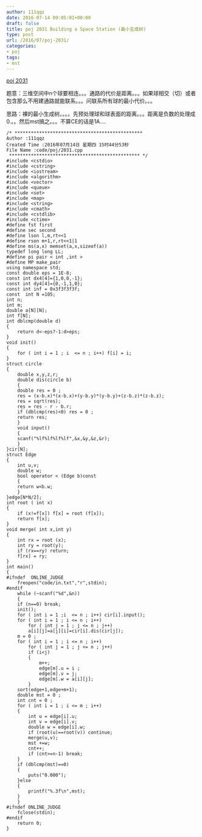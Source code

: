 ```yaml
---
author: 111qqz
date: 2016-07-14 09:05:01+00:00
draft: false
title: poj 2031 Building a Space Station (最小生成树)
type: post
url: /2016/07/poj-2031/
categories:
- poj
tags:
- mst
---
```


[poj 2031](http://poj.org/problem?id=2031)



题意：三维空间中n个球要相连。。。通路的代价是距离。。。如果球相交（切）或者包含那么不用建通路就能联系。。。问联系所有球的最小代价。。。

思路：裸的最小生成树。。。。先预处理球和球表面的距离。。。距离是负数的处理成0.。。然后mst搞之。。。不算CE的话是1A....





    
    /* ***********************************************
    Author :111qqz
    Created Time :2016年07月14日 星期四 15时44分53秒
    File Name :code/poj/2031.cpp
     ************************************************ */
    #include <cstdio>
    #include <cstring>
    #include <iostream>
    #include <algorithm>
    #include <vector>
    #include <queue>
    #include <set>
    #include <map>
    #include <string>
    #include <cmath>
    #include <cstdlib>
    #include <ctime>
    #define fst first
    #define sec second
    #define lson l,m,rt<<1
    #define rson m+1,r,rt<<1|1
    #define ms(a,x) memset(a,x,sizeof(a))
    typedef long long LL;
    #define pi pair < int ,int >
    #define MP make_pair
    using namespace std;
    const double eps = 1E-8;
    const int dx4[4]={1,0,0,-1};
    const int dy4[4]={0,-1,1,0};
    const int inf = 0x3f3f3f3f;
    const  int N =105;
    int n;
    int m; 
    double a[N][N];
    int f[N];
    int dblcmp(double d)
    {
        return d<-eps?-1:d>eps;
    }
    void init()
    {
        for ( int i = 1 ; i  <= n ; i++) f[i] = i;
    }
    struct circle
    {
        double x,y,z,r;
        double dis(circle b)
        {
    	double res = 0 ;
    	res = (x-b.x)*(x-b.x)+(y-b.y)*(y-b.y)+(z-b.z)*(z-b.z);
    	res = sqrt(res);
    	res = res - r - b.r;
    	if (dblcmp(res)<0) res = 0 ;
    	return res;
        }
        void input()
        {
    	scanf("%lf%lf%lf%lf",&x,&y,&z,&r);
        }
    }cir[N];
    struct Edge
    {
        int u,v;
        double w;
        bool operator < (Edge b)const
        {
    	return w<b.w;
        }
    }edge[N*N/2];
    int root ( int x)
    {
        if (x!=f[x]) f[x] = root (f[x]);
        return f[x];
    }
    void merge( int x,int y)
    {
        int rx = root (x);
        int ry = root(y);
        if (rx==ry) return;
        f[rx] = ry;
    }
    int main()
    {
    #ifndef  ONLINE_JUDGE 
        freopen("code/in.txt","r",stdin);
    #endif
        while (~scanf("%d",&n))
        {
    	if (n==0) break;
    	init();
    	for ( int i = 1 ;i  <= n ; i++) cir[i].input();
    	for ( int i = 1 ; i <= n ; i++)
    	    for ( int j = 1 ; j <= n ; j++)
    		a[i][j]=a[j][i]=cir[i].dis(cir[j]);
    	m = 0 ;
    	for ( int i = 1 ; i <= n ; i++)
    	    for ( int j = 1 ; j <= n ; j++)
    		if (i<j)
    		{
    		    m++;
    		    edge[m].u = i ;
    		    edge[m].v = j;
    		    edge[m].w = a[i][j];
    		}
    	sort(edge+1,edge+m+1);
    	double mst = 0 ;
    	int cnt = 0 ;
    	for ( int i = 1 ; i <= m ; i++)
    	{
    	    int u = edge[i].u;
    	    int v = edge[i].v;
    	    double w = edge[i].w;
    	    if (root(u)==root(v)) continue;
    	    merge(u,v);
    	    mst +=w;
    	    cnt++;
    	    if (cnt>=n-1) break;
    	}
    	if (dblcmp(mst)==0)
    	{
    	    puts("0.000");
    	}else
    	{
    	    printf("%.3f\n",mst);
    	}
        }
    #ifndef ONLINE_JUDGE  
        fclose(stdin);
    #endif
        return 0;
    }
    



